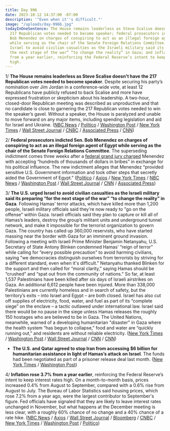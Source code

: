 ```yaml
---
title: Day 996
date: 2023-10-12 14:37:00 -07:00
description: '"Even when it''s difficult."'
image: "/uploads/day-996b.jpg"
todayInOneSentence: The House remains leaderless as Steve Scalise doesn't have the
  217 Republican votes needed to become speaker; federal prosecutors indicted Sen.
  Bob Menendez on charges of conspiring to act as an illegal foreign agent of Egypt
  while serving as the chair of the Senate Foreign Relations Committee; the U.S. urged
  Israel to avoid civilian casualties as the Israeli military said its preparing “for
  the next stage of the war” “to change the reality” in Gaza; and inflation rose 3.7%
  from a year earlier, reinforcing the Federal Reserve’s intent to keep interest rates
  high.
---
```


1/ **The House remains leaderless as Steve Scalise doesn't have the 217 Republican votes needed to become speaker**. Despite securing his party’s nomination over Jim Jordan in a conference-wide vote, at least 12 Republicans have publicly refused to back Scalise and more have expressed frustration or skepticism about his leadership. A two-hour, closed-door Republican meeting was described as unproductive and that no candidate is close to garnering the 217 Republican votes needed to win the speaker’s gavel. Without a speaker, the House is paralyzed and unable to move forward on any major items, including spending legislation and aid for Israel and Ukraine. ([NBC News](https://www.nbcnews.com/politics/congress/live-blog/house-speaker-live-updates-steve-scalise-rcna119971) / [Politico](https://www.politico.com/live-updates/2023/10/12/congress/more-frustrations-00121251) / [Washington Post](https://www.washingtonpost.com/politics/2023/10/12/house-speaker-vote/) / [New York Times](https://www.nytimes.com/2023/10/12/us/politics/scalise-jordan-house-speaker.html) / [Wall Street Journal](https://www.wsj.com/politics/policy/steve-scalise-struggles-to-build-support-for-house-speaker-post-99be48e6) / [CNBC](https://www.cnbc.com/2023/10/12/steve-scalise-does-not-appear-to-have-votes-to-become-speaker-as-gop-remains-divided.html) / [Associated Press](https://apnews.com/article/kevin-mccarthy-ousted-speaker-jordan-scalise-1492ca6b58604c51186015c23f7efccd) / [CNN](https://www.cnn.com/2023/10/12/politics/steve-scalise-speaker-fight/index.html))

2/ **Federal prosecutors indicted Sen. Bob Menendez on charges of conspiring to act as an illegal foreign agent of Egypt while serving as the chair of the Senate Foreign Relations Committee**. The superseding indictment comes three weeks after a [federal grand jury charged](https://whatthefuckjusthappenedtoday.com/2023/09/25/day-979/#3-democratic-sen-bob-menendez-refuse) Menendez with accepting “hundreds of thousands of dollars in bribes” in exchange for his political influence. The new indictment alleges that Menendez “provided sensitive U.S. Government information and took other steps that secretly aided the Government of Egypt.” ([Politico](https://www.politico.com/news/2023/10/12/menendez-accused-of-acting-as-foreign-agent-for-egypt-while-helming-senate-foreign-relations-committee-00121225) / [Axios](https://www.axios.com/2023/10/12/bob-menendez-charged-foreign-agent-doj) / [New York Times](https://www.nytimes.com/2023/10/12/nyregion/robert-menendez-foreign-agent-charge.html) / [NBC News](https://www.nbcnews.com/politics/congress/sen-bob-menendez-faces-new-charges-accusing-working-foreign-government-rcna120136) / [Washington Post](https://www.washingtonpost.com/national-security/2023/10/12/senator-menendez-fara-new-indictment-egypt/) / [Wall Street Journal](https://www.wsj.com/us-news/law/sen-bob-menendez-indicted-on-new-charge-of-aiding-egypt-bea4d017) / [CNN](https://www.cnn.com/2023/10/12/politics/bob-menendez-superseding-indictment-foreign-agent/index.html) / [Associated Press](https://apnews.com/article/bob-menendez-indictment-c1850764b8ce7c613fc50f0e4f495e87))

3/ **The U.S. urged Israel to avoid civilian casualties as the Israeli military said its preparing “for the next stage of the war” “to change the reality” in Gaza**. Following Hamas’ terror attacks, which have killed more than 1,200 people, Israeli military officials said they're now ready to "go on the offense" within Gaza. Israeli officials said they plan to capture or kill all of Hamas’s leaders, destroy the group’s militant units and underground tunnel network, and make it impossible for the terrorist organization to govern Gaza. The country has called up 360,000 reservists, who have started massing near the border with Gaza for an imminent ground invasion. Following a meeting with Israeli Prime Minister Benjamin Netanyahu, U.S. Secretary of State Antony Blinken condemned Hamas’ “reign of terror” while calling for “every possible precaution" to avoid harming civilians, saying "we democracies distinguish ourselves from terrorists by striving for a different standard, even when it's difficult." Netanyahu thanked Blinken for the support and then called for “moral clarity,” saying Hamas should be “crushed” and “spat out from the community of nations.” So far, at least 1,537 Palestinians have been killed after six days of Israeli airstrikes on Gaza. An additional 6,612 people have been injured. More than 338,000 Palestinians are currently homeless and in search of safety, but the territory’s exits – into Israel and Egypt – are both closed. Israel has also cut off supplies of electricity, food, water, and fuel as part of its “complete siege” on the enclave – a tactic outlawed under international law. Israel said there would be no pause in the siege unless Hamas releases the roughly 150 hostages who are believed to be in Gaza. The United Nations, meanwhile, warned of a developing humanitarian "disaster" in Gaza where the health system “has begun to collapse,” food and water are “quickly running out,” and residents are without reliable electricity. ([New York Times](https://www.nytimes.com/live/2023/10/12/world/israel-gaza-war-hamas) / [Washington Post](https://www.washingtonpost.com/world/2023/10/12/israel-seeks-end-hamas-gaza-war/) / [Wall Street Journal](https://www.wsj.com/world/middle-east/israel-aims-to-dismantle-hamas-as-blinken-tries-to-prevent-wider-war-55a434f1) / [CNN](https://www.cnn.com/middleeast/live-news/israel-news-hamas-war-10-12-23/index.html) / [CNN](https://www.cnn.com/2023/10/12/middleeast/israel-gaza-humanitarian-crisis-war-thursday-intl-hnk/index.html))

* **The U.S. and Qatar agreed to stop Iran from accessing $6 billion for humanitarian assistance in light of Hamas’s attack on Israel**. The funds had been negotiated as part of a prisoner release deal last month. ([New York Times](https://www.nytimes.com/2023/10/12/world/middleeast/us-qatar-iran-prisoner-deal.html) / [Washington Post](https://www.washingtonpost.com/business/2023/10/12/iran-oil-fund-us-israel/))

4/ **Inflation rose 3.7% from a year earlier**, reinforcing the Federal Reserve’s intent to keep interest rates high. On a month-to-month basis, prices increased 0.4% from August to September, compared with a 0.6% rise from August to July. The Bureau of Labor Statistics said housing prices, which rose 7.2% from a year ago, were the largest contributor to September's figure. Fed officials have signaled that they are likely to leave interest rates unchanged in November, but what happens at the December meeting is less clear, with a roughly 60% chance of no change and a 40% chance of a rate hike. ([NBC News](https://www.nbcnews.com/business/economy/inflation-september-2023-how-economy-looks-now-consumer-price-index-rcna119776) / [Axios](https://www.axios.com/2023/10/12/cpi-inflation-report-september-2023) / [Wall Street Journal](https://www.wsj.com/economy/central-banking/cpi-report-september-mild-inflation-862679f7) / [Bloomberg](https://www.bloomberg.com/news/articles/2023-10-12/us-core-cpi-posts-second-straight-monthly-increase-of-0-3?srnd=premium&sref=MIBMEEoj) / [CNBC](https://www.cnbc.com/2023/10/12/cpi-september-2023.html) / [New York Times](https://www.nytimes.com/live/2023/10/12/business/cpi-inflation-fed) / [Washington Post](https://www.washingtonpost.com/business/2023/10/12/cpi-inflation-fed-economy/) / [Politico](https://www.politico.com/news/2023/10/12/us-inflation-september-00121165))
